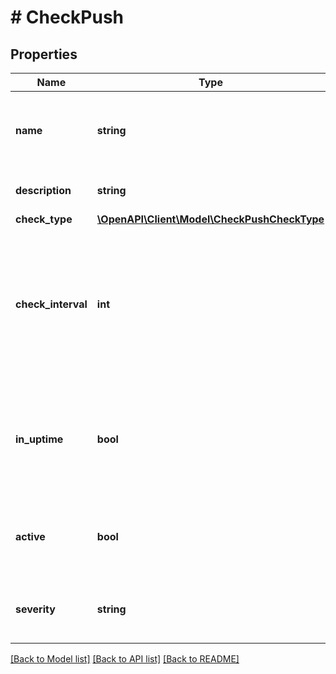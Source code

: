 # # CheckPush

## Properties

Name | Type | Description | Notes
------------ | ------------- | ------------- | -------------
**name** | **string** | Unique name scoped to your account for the check | [optional]
**description** | **string** | Optional description field | [optional]
**check_type** | [**\OpenAPI\Client\Model\CheckPushCheckType**](CheckPushCheckType.md) |  | [optional]
**check_interval** | **int** | Number of seconds you want between check executions (minimum value is 60, depending on your subscription plan) | [optional] [default to 300]
**in_uptime** | **bool** | Used to determine if check should affect account wide availability calculations | [optional] [default to true]
**active** | **bool** | Used to determine if check should be scheduled to execute | [optional] [default to true]
**severity** | **string** | Severity level threshold for sending notifications. | [optional] [default to 'critical']

[[Back to Model list]](../../README.md#models) [[Back to API list]](../../README.md#endpoints) [[Back to README]](../../README.md)
